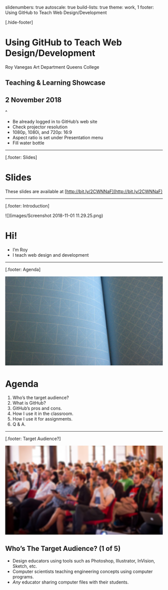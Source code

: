 slidenumbers: true
autoscale: true
build-lists: true
theme: work, 1
footer: Using GitHub to Teach Web Design/Development

[.hide-footer]

# Using GitHub to Teach Web Design/Development

Roy Vanegas
Art Department
Queens College

## Teaching & Learning Showcase
## 2 November 2018

^
* Be already logged in to GitHub’s web site
* Check projector resolution
* 1080p, 1080i, and 720p: 16:9
* Aspect ratio is set under Presentation menu
* Fill water bottle

---

[.footer: Slides]

# Slides

These slides are available at [http://bit.ly/2CWNNaF](http://bit.ly/2CWNNaF)

---

[.footer: Introduction]

![](images/Screenshot 2018-11-01 11.29.25.png)

# Hi!

* I’m Roy
* I teach web design and development

---

[.footer: Agenda]

![](images/6508476351_f196a2f3e8_o.jpg)

# Agenda

1. Who’s the target audience?
2. What is GitHub?
3. GitHub’s pros and cons.
4. How I use it in the classroom.
5. How I use it for assignments.
6. Q & A.

---

[.footer: Target Audience?]

![](images/15257471045_e6640070a2_o.jpg)

## Who’s The Target Audience? (1 of 5)

* Design educators using tools such as Photoshop, Illustrator, InVision, Sketch, etc.
* Computer scientists teaching engineering concepts using computer programs.
* *Any* educator sharing computer files with their students.
